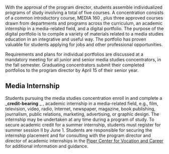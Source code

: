 With the approval of the program director, students assemble individualized
programs of study involving a total of five courses. A concentration consists
of a common introductory course,  MEDIA 160  , plus three approved courses
drawn from departments and programs across the curriculum, an academic
internship in a media-related field, and a digital portfolio. The purpose of
the digital portfolio is to compile a variety of materials related to a media
studies education in an integrative and useful way. The portfolio has proven
valuable for students applying for jobs and other professional opportunities.

Requirements and plans for individual portfolios are discussed at a mandatory
meeting for all junior and senior media studies concentrators, in the fall
semester. Graduating concentrators submit their completed portfolios to the
program director by April 15 of their senior year.

##  Media Internship

Students pursuing the media studies concentration enroll in and complete a
_**credit-bearing** _ , academic internship in a media-related field, e.g.,
film, television, video, radio, Internet, newspaper, magazine, book
publishing, journalism, public relations, marketing, advertising, or graphic
design. The internship may be undertaken at any time during a program of
study. To secure academic credit for a summer internship, students must
register for summer session II by June 1. Students are responsible for
securing the internship placement and for consulting with the program director
and director of academic internships in the [ Piper Center for Vocation and
Career ](http://wp.stolaf.edu/pipercenter/) for additional information and
guidance.

